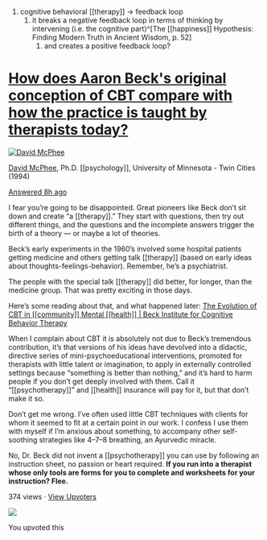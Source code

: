 1. cognitive behavioral [[therapy]] → feedback loop
	1. it breaks a negative feedback loop in terms of thinking by intervening (i.e. the cognitive part)^[The [[happiness]] Hypothesis: Finding Modern Truth in Ancient Wisdom, p. 52]
		1. and creates a positive feedback loop?
# [**How does Aaron Beck's original conception of CBT compare with how the practice is taught by therapists today?**](https://www.quora.com/How-does-Aaron-Becks-original-conception-of-CBT-compare-with-how-the-practice-is-taught-by-therapists-today)

[![David McPhee](https://qph.fs.quoracdn.net/main-thumb-87323489-100-zhoobubmqlkasfrzlejteqdlijtuimoo.jpeg)](https://www.quora.com/profile/David-McPhee-1)

[David McPhee](https://www.quora.com/profile/David-McPhee-1), Ph.D. [[psychology]], University of Minnesota - Twin Cities (1994)

[Answered 8h ago](https://www.quora.com/How-does-Aaron-Becks-original-conception-of-CBT-compare-with-how-the-practice-is-taught-by-therapists-today/answer/David-McPhee-1)

I fear you’re going to be disappointed. Great pioneers like Beck don’t sit down and create “a [[therapy]].” They start with questions, then try out different things, and the questions and the incomplete answers trigger the birth of a theory — or maybe a lot of theories.

Beck’s early experiments in the 1960’s involved some hospital patients getting medicine and others getting talk [[therapy]] (based on early ideas about thoughts-feelings-behavior). Remember, he’s a psychiatrist.

The people with the special talk [[therapy]] did better, for longer, than the medicine group. That was pretty exciting in those days.

Here’s some reading about that, and what happened later: [The Evolution of CBT in [[community]] Mental [[health]] | Beck Institute for Cognitive Behavior Therapy](https://beckinstitute.org/the-evolution-of-cbt-in-community-mental-health/)

When I complain about CBT it is absolutely not due to Beck’s tremendous contribution, it’s that versions of his ideas have devolved into a didactic, directive series of mini-psychoeducational interventions, promoted for therapists with little talent or imagination, to apply in externally controlled settings because “something is better than nothing,” and it’s hard to harm people if you don’t get deeply involved with them. Call it “[[psychotherapy]]” and [[health]] insurance will pay for it, but that don’t make it so.

Don’t get me wrong. I’ve often used little CBT techniques with clients for whom it seemed to fit at a certain point in our work. I confess I use them with myself if I’m anxious about something, to accompany other self-soothing strategies like 4–7–8 breathing, an Ayurvedic miracle.

No, Dr. Beck did not invent a [[psychotherapy]] you can use by following an instruction sheet, no passion or heart required. **If you run into a therapist whose only tools are forms for you to complete and worksheets for your instruction? Flee.**

374 views · [View Upvoters](https://www.quora.com/notifications/collection?__filter__=all&__nsrc__=1&__sncid__=11155590739#)

![](https://qph.fs.quoracdn.net/main-thumb-36476189-50-yottsxdolctodbvymcwsrefimaszjkut.jpeg)

You upvoted this